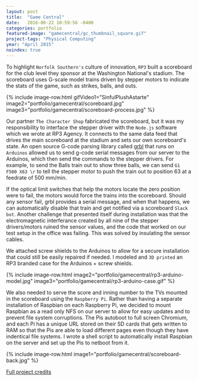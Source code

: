 ```yaml
---
layout: post
title:  "Game Central"
date:   2016-06-22 10:59:56 -0400
categories: portfolio
featured-image: "gamecentral/gc_thumbnail_square.gif"
project-tags: "Physical Computing"
year: "April 2015"
noindex: true
---
```

To highlight `Norfolk Southern's` culture of innovation, `RP3` built a scoreboard for the club level they sponsor at the Washington National's stadium. The scoreboard uses G-scale model trains driven by stepper motors to indicate the stats of the game, such as strikes, balls, and outs.

{% include image-row.html gifVideo1="SinfulPlushAstarte" image2="portfolio/gamecentral/scoreboard.jpg" image3="portfolio/gamecentral/scoreboard-process.jpg" %}

Our partner `The Character Shop` fabricated the scoreboard, but it was my responsibility to interface the stepper driver with the `Node.js` software which we wrote at RP3 Agency. It connects to the same data feed that drives the main scoreboard at the stadium and sets our own scoreboard's state. An open source G-code parsing library called [grbl](https://github.com/grbl/grbl) that runs on `Arduinos` allowed us to send g-code serial messages from our server to the Arduinos, which then send the commands to the stepper drivers. For example, to send the Balls train out to show three balls, we can send `G1 F500 X63 \r` to tell the stepper motor to push the train out to position 63 at a feedrate of 500 mm/min.

If the optical limit switches that help the motors locate the zero position were to fail, the motors would force the trains into the scoreboard. Should any sensor fail, grbl provides a serial message, and when that happens, we can automatically disable that train and get notified via a scoreboard `Slack bot`. Another challenge that presented itself during installation was that the electromagnetic interferance created by all nine of the stepper drivers/motors ruined the sensor values, and the code that worked on our test setup in the office was failing. This was solved by insulating the sensor cables.

We attached screw shields to the Arduinos to allow for a secure installation that could still be easily repaired if needed. I modeled and `3D printed` an RP3 branded case for the Arduinos + screw shields.

{% include image-row.html image2="portfolio/gamecentral/rp3-arduino-model.jpg" image3="portfolio/gamecentral/rp3-arduino-case.gif" %}

We also needed to serve the score and inning number to the TVs mounted in the scoreboard using the `Raspberry Pi`. Rather than having a separate installation of Raspbian on each Raspberry Pi, we decided to mount Raspbian as a read only NFS on our server to allow for easy updates and to prevent file system corruptions. The Pis autoboot to full screen Chromium, and each Pi has a unique URL stored on their SD cards that gets written to RAM so that the Pis are able to load different pages even though they have indentical file systems. I wrote a shell script to automatically install Raspbian on the server and set up the Pis to netboot from it.

{% include image-row.html image1="portfolio/gamecentral/scoreboard-back.jpg" %}

[Full project credits](http://www.mediapost.com/digitaloohawards/winners/)
